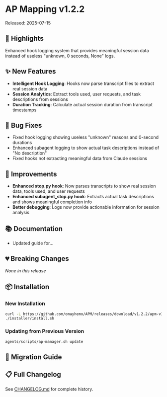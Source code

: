 # AP Mapping v1.2.2

Released: 2025-07-15

## 🎉 Highlights

Enhanced hook logging system that provides meaningful session data instead of useless "unknown, 0 seconds, None" logs.

## ✨ New Features

- **Intelligent Hook Logging**: Hooks now parse transcript files to extract real session data
- **Session Analytics**: Extract tools used, user requests, and task descriptions from sessions
- **Duration Tracking**: Calculate actual session duration from transcript timestamps

## 🐛 Bug Fixes

- Fixed hook logging showing useless "unknown" reasons and 0-second durations
- Enhanced subagent logging to show actual task descriptions instead of "No description"
- Fixed hooks not extracting meaningful data from Claude sessions

## 🔧 Improvements

- **Enhanced stop.py hook**: Now parses transcripts to show real session data, tools used, and user requests
- **Enhanced subagent_stop.py hook**: Extracts actual task descriptions and shows meaningful completion info
- **Better debugging**: Logs now provide actionable information for session analysis

## 📚 Documentation

<!-- Documentation updates -->
- Updated guide for...

## 💔 Breaking Changes

_None in this release_

<!-- OR list breaking changes with migration paths -->

## 📦 Installation

### New Installation

```bash
curl -L https://github.com/omayhemo/APM/releases/download/v1.2.2/apm-v1.2.2.tar.gz | tar -xz
./installer/install.sh
```

### Updating from Previous Version

```bash
agents/scripts/ap-manager.sh update
```

## 🔄 Migration Guide

<!-- If applicable, provide migration steps -->

## 📋 Full Changelog

See [CHANGELOG.md](https://github.com/omayhemo/APM/blob/main/CHANGELOG.md) for complete history.

